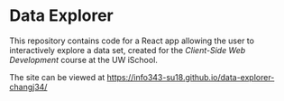# Data Explorer

This repository contains code for a React app allowing the user to interactively explore a data set, created for the _Client-Side Web Development_ course at the UW iSchool.

The site can be viewed at <https://info343-su18.github.io/data-explorer-changj34/>

